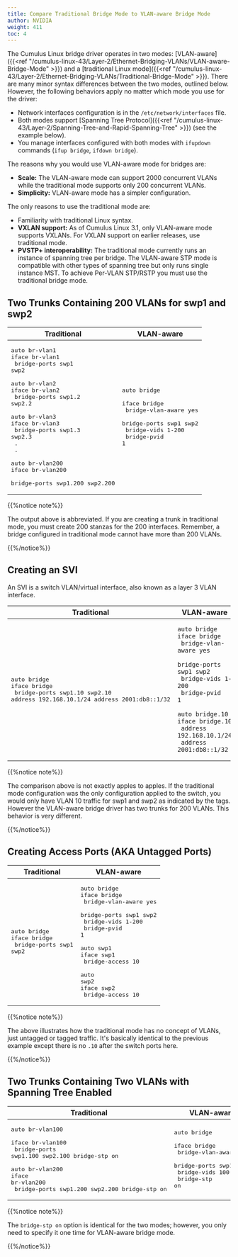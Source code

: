 ```yaml
---
title: Compare Traditional Bridge Mode to VLAN-aware Bridge Mode
author: NVIDIA
weight: 411
toc: 4
---
```


The Cumulus Linux bridge driver operates in two modes:
[VLAN-aware]({{<ref "/cumulus-linux-43/Layer-2/Ethernet-Bridging-VLANs/VLAN-aware-Bridge-Mode" >}}) and a [traditional Linux mode]({{<ref "/cumulus-linux-43/Layer-2/Ethernet-Bridging-VLANs/Traditional-Bridge-Mode" >}}). There are many minor syntax differences between the two modes, outlined below. However, the following behaviors apply no matter which mode you use for the driver:

- Network interfaces configuration is in the `/etc/network/interfaces` file.
- Both modes support [Spanning Tree Protocol]({{<ref "/cumulus-linux-43/Layer-2/Spanning-Tree-and-Rapid-Spanning-Tree" >}}) (see the example below).
- You manage interfaces configured with both modes with `ifupdown` commands (`ifup bridge`, `ifdown bridge`).

The reasons why you would use VLAN-aware mode for bridges are:

- **Scale:** The VLAN-aware mode can support 2000 concurrent VLANs while the traditional mode supports only 200 concurrent VLANs.
- **Simplicity:** VLAN-aware mode has a simpler configuration.

The only reasons to use the traditional mode are:

- Familiarity with traditional Linux syntax.
- **VXLAN support:** As of Cumulus Linux 3.1, only VLAN-aware mode supports VXLANs. For VXLAN support on earlier releases, use traditional mode.
- **PVSTP+ interoperability:** The traditional mode currently runs an instance of spanning tree per bridge. The VLAN-aware STP mode is compatible with other types of spanning tree but only runs single instance MST. To achieve Per-VLAN STP/RSTP you must use the traditional bridge mode.

## Two Trunks Containing 200 VLANs for swp1 and swp2

| Traditional | VLAN-aware |
| ----------- | ---------- |
| <pre>auto br-vlan1<br>iface br-vlan1<br>  bridge-ports swp1 swp2<br><br>auto br-vlan2<br>iface br-vlan2<br>  bridge-ports swp1.2 swp2.2<br><br>auto br-vlan3<br>iface br-vlan3<br>  bridge-ports swp1.3 swp2.3<br> .<br> .<br><br>auto br-vlan200<br>iface br-vlan200<br>  bridge-ports swp1.200 swp2.200</pre> | <pre>auto bridge<br><br>iface bridge<br>  bridge-vlan-aware yes<br>  bridge-ports swp1 swp2<br>  bridge-vids 1-200<br>  bridge-pvid 1</pre> |

{{%notice note%}}
<!-- vale off -->
The output above is abbreviated. If you are creating a trunk in traditional mode, you must create 200 stanzas for the 200 interfaces. Remember, a bridge configured in traditional mode cannot have more than 200 VLANs.
<!-- vale on -->
{{%/notice%}}

## Creating an SVI

An SVI is a switch VLAN/virtual interface, also known as a layer 3 VLAN interface.

| Traditional | VLAN-aware |
| ----------- | ---------- |
| <pre>auto bridge<br>iface bridge<br>  bridge-ports swp1.10 swp2.10 address 192.168.10.1/24 address 2001:db8::1/32</pre> | <pre><code>auto bridge<br>iface bridge<br>  bridge-vlan-aware yes<br>  bridge-ports swp1 swp2<br>  bridge-vids 1-200<br>  bridge-pvid 1<br><br>auto bridge.10<br>iface bridge.10<br>  address 192.168.10.1/24<br>  address 2001:db8::1/32</pre> |

{{%notice note%}}

The comparison above is not exactly apples to apples. If the traditional mode configuration was the only configuration applied to the switch, you would only have VLAN 10 traffic for swp1 and swp2 as indicated by the tags. However the VLAN-aware bridge driver has two trunks for 200 VLANs. This behavior is very different.

{{%/notice%}}

## Creating Access Ports (AKA Untagged Ports)

| Traditional | VLAN-aware |
| ----------- | ---------- |
| <pre>auto bridge<br>iface bridge<br>  bridge-ports swp1 swp2</pre> |  <pre>auto bridge<br>iface bridge<br>  bridge-vlan-aware yes<br>  bridge-ports swp1 swp2<br>  bridge-vids 1-200<br>  bridge-pvid 1<br><br>auto swp1<br>iface swp1<br>  bridge-access 10<br><br>auto swp2<br>iface swp2<br>  bridge-access 10</pre> |

{{%notice note%}}

The above illustrates how the traditional mode has no concept of VLANs, just untagged or tagged traffic. It\'s basically identical to the previous example except there is no `.10` after the switch ports here.

{{%/notice%}}

## Two Trunks Containing Two VLANs with Spanning Tree Enabled

| Traditional | VLAN-aware |
| ----------- | ---------- |
| <pre>auto br-vlan100<br><br>iface br-vlan100<br>    bridge-ports swp1.100 swp2.100 bridge-stp on<br><br>auto br-vlan200<br>iface br-vlan200<br>    bridge-ports swp1.200 swp2.200 bridge-stp on</pre> | <pre>auto bridge<br><br>iface bridge<br>    bridge-vlan-aware yes<br>    bridge-ports swp1 swp2<br>    bridge-vids 100 200<br>    bridge-stp on</pre> |

{{%notice note%}}

The `bridge-stp on` option is identical for the two modes; however, you only need to specify it one time for VLAN-aware bridge mode.

{{%/notice%}}
